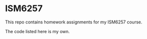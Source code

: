 # ISM6257
This repo contains homework assignments for my ISM6257 course.

The code listed here is my own.
